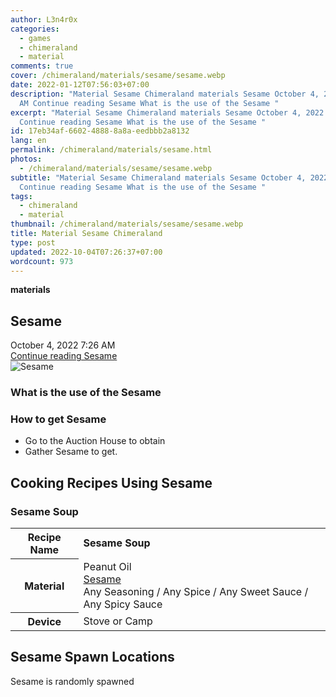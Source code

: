 ```yaml
---
author: L3n4r0x
categories:
  - games
  - chimeraland
  - material
comments: true
cover: /chimeraland/materials/sesame/sesame.webp
date: 2022-01-12T07:56:03+07:00
description: "Material Sesame Chimeraland materials Sesame October 4, 2022 7:26
  AM Continue reading Sesame What is the use of the Sesame "
excerpt: "Material Sesame Chimeraland materials Sesame October 4, 2022 7:26 AM
  Continue reading Sesame What is the use of the Sesame "
id: 17eb34af-6602-4888-8a8a-eedbbb2a8132
lang: en
permalink: /chimeraland/materials/sesame.html
photos:
  - /chimeraland/materials/sesame/sesame.webp
subtitle: "Material Sesame Chimeraland materials Sesame October 4, 2022 7:26 AM
  Continue reading Sesame What is the use of the Sesame "
tags:
  - chimeraland
  - material
thumbnail: /chimeraland/materials/sesame/sesame.webp
title: Material Sesame Chimeraland
type: post
updated: 2022-10-04T07:26:37+07:00
wordcount: 973
---
```


<link
  rel="stylesheet"
  href="https://rawcdn.githack.com/dimaslanjaka/Web-Manajemen/870a349/css/bootstrap-5-3-0-alpha3-wrapper.css"
/>
<section id="bootstrap-wrapper">
  <div data-bs-theme="dark">
    <div
      class="row g-0 border rounded overflow-hidden flex-md-row mb-4 shadow-sm position-relative bg-dark text-light"
    >
      <div class="col p-4 d-flex flex-column position-static">
        <strong class="d-inline-block mb-2 text-success">materials</strong>
        <h2 class="mb-0">Sesame</h2>
        <div class="mb-1 text-muted">October 4, 2022 7:26 AM</div>
        <a
          href="/chimeraland/materials/sesame.html"
          class="stretched-link d-none text-primary"
          >Continue reading Sesame</a
        >
      </div>
      <div class="col-auto d-none d-md-block d-lg-block">
        <img
          src="https://www.webmanajemen.com/chimeraland/materials/sesame/sesame.webp"
          alt="Sesame"
        />
      </div>
    </div>
    <div class="row">
      <div class="col-lg-6 col-12 mb-2">
        <div class="card">
          <div class="card-body">
            <h3 class="card-title">What is the use of the Sesame</h3>
            <div class="card-text"><ul></ul></div>
          </div>
        </div>
      </div>
      <div class="col-lg-6 col-12 mb-2">
        <div class="card">
          <div class="card-body">
            <h3 class="card-title">How to get Sesame</h3>
            <div class="card-text">
              <ul>
                <li>Go to the Auction House to obtain</li>
                <li>Gather Sesame to get.</li>
              </ul>
            </div>
          </div>
        </div>
      </div>
      <div class="col-12 mb-2">
        <h2 id="cookable">Cooking Recipes Using Sesame</h2>
        <div id="recipe-sesame-soup">
          <h3 id="item-sesame-soup">Sesame Soup</h3>
          <div class="mb-2">
            <table class="table">
              <tr>
                <th>Recipe Name</th>
                <td><b>Sesame Soup</b></td>
              </tr>
              <tr>
                <th>Material</th>
                <td>
                  Peanut Oil<br /><a
                    class="text-decoration-none text-primary"
                    href="/chimeraland/materials/sesame.html"
                    >Sesame</a
                  ><br />Any Seasoning<span> / </span>Any Spice<span> / </span
                  >Any Sweet Sauce<span> / </span>Any Spicy Sauce
                </td>
              </tr>
              <tr>
                <th>Device</th>
                <td>Stove or Camp</td>
              </tr>
            </table>
          </div>
        </div>
      </div>
      <div class="col-12 mb-2">
        <h2>Sesame Spawn Locations</h2>
        <p>Sesame is randomly spawned</p>
      </div>
    </div>
  </div>
</section>